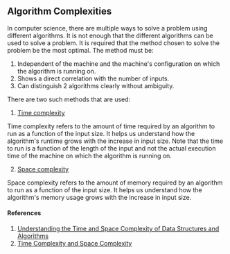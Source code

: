 ## Algorithm Complexities

<p>
In computer science, there are multiple ways to solve a problem using different algorithms. It is not enough that the different algorithms can be used to solve a problem. It is required that the method chosen to solve the problem be the most optimal. The method must be:

1. Independent of the machine and the machine's configuration on which the algorithm is running on.
2. Shows a direct correlation with the number of inputs.
3. Can distinguish 2 algorithms clearly without ambiguity.

</p>

<p>
There are two such methods that are used:

1. <u>Time complexity</u>
<p>Time complexity refers to the amount of time required by an algorithm to run as a function of the input size. It helps us understand how the algorithm's runtime grows with the increase in input size. Note that the time to run is a function of the length of the input and not the actual execution time of the machine on which the algorithm is running on.</p>

2. <u>Space complexity</u>
<p>Space complexity refers to the amount of memory required by an algorithm to run as a function of the input size. It helps us understand how the algorithm's memory usage grows with the increase in input size.</p>


#### References
1. [Understanding the Time and Space Complexity of Data Structures and Algorithms](https://www.linkedin.com/pulse/understanding-time-space-complexity-data-structures-algorithms-raval-bxftf/)
2. [Time Complexity and Space Complexity](https://www.geeksforgeeks.org/time-complexity-and-space-complexity/)
